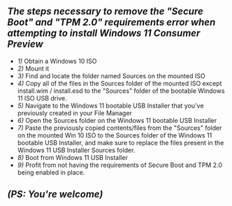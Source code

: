 ## *The steps necessary to remove the "Secure Boot" and "TPM 2.0" requirements error when attempting to install Windows 11 Consumer Preview*

- *1)* Obtain a Windows 10 ISO
- *2)* Mount it 
- *3)* Find and locate the folder named Sources on the mounted ISO
- *4)* Copy all of the files in the Sources folder of the mounted ISO except install.wim / install.esd to the "Sources" folder of the bootable Windows 11 ISO USB          drive.
- *5)* Navigate to the Windows 11 bootable USB Installer that you've previously created in your File Manager
- *6)* Open the Sources folder on the Windows 11 bootable USB Installer
- *7)* Paste the previously copied contents/files from the "Sources" folder on the mounted Win 10 ISO to the Sources folder of the 
       Windows 11 bootable USB Installer, and make sure to replace the files present in the Windows 11 USB Installer Sources folder.
- *8)* Boot from Windows 11 USB Installer
- *9)* Profit from not having the requirements of Secure Boot and TPM 2.0 being enabled in place.

## _*(PS: You're welcome)*_
